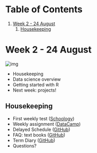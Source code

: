
# Table of Contents

1.  [Week 2 - 24 August](#org009882a)
    1.  [Housekeeping](#org5709f51)


<a id="org009882a"></a>

# Week 2 - 24 August

![img](./img/bean.gif)

-   Housekeeping
-   Data science overview
-   Getting started with R
-   Next week: projects!


<a id="org5709f51"></a>

## Housekeeping

-   First weekly test ([Schoology](https://lyon.schoology.com/assignment/5226632989/assessment_questions))
-   Weekly assignment ([DataCamp](https://learn.datacamp.com/courses/free-introduction-to-r))
-   Delayed Schedule ([GitHub](https://github.com/birkenkrahe/dsc101/blob/main/syllabus.md#schedule-and-session-content))
-   FAQ: text books ([GitHub](https://github.com/birkenkrahe/dsc101/blob/main/FAQ.md#org052193d))
-   Term Diary ([GitHub](https://github.com/birkenkrahe/org/blob/master/diary.md#org3b0dc9e))
-   Questions?

